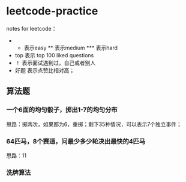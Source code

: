 # leetcode-practice
notes for leetcode：
- * 表示easy ** 表示medium *** 表示hard
- top 表示 top 100 liked questions
- ！ 表示面试遇到过，自己或者别人
- 好题 表示点赞比相对高；

## 算法题

### 一个6面的均匀骰子，掷出1-7的均匀分布
思路：掷两次，如果都为6，重掷；剩下35种情况，可以表示7个独立事件；

### 64匹马，8个赛道，问最少多少轮决出最快的4匹马
思路：11

### 洗牌算法
